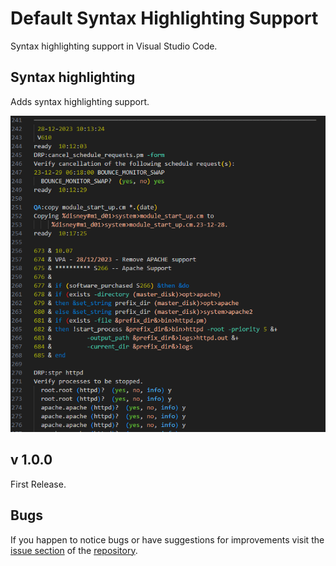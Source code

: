 # Default Syntax Highlighting Support

Syntax highlighting support in Visual Studio Code.

## Syntax highlighting

Adds syntax highlighting support.

![Screenshot VOS Command Macro](/images/Screenshot_01.png?raw=true)
 
## v 1.0.0

First Release.

## Bugs

If you happen to notice bugs or have suggestions for improvements visit the [issue section](https://github.com/Vince1024/Default-Syntax-Highlighting-Support-For-VsCode/issues) of the [repository](https://github.com/Vince1024/Default-Syntax-Highlighting-Support-For-VsCode).